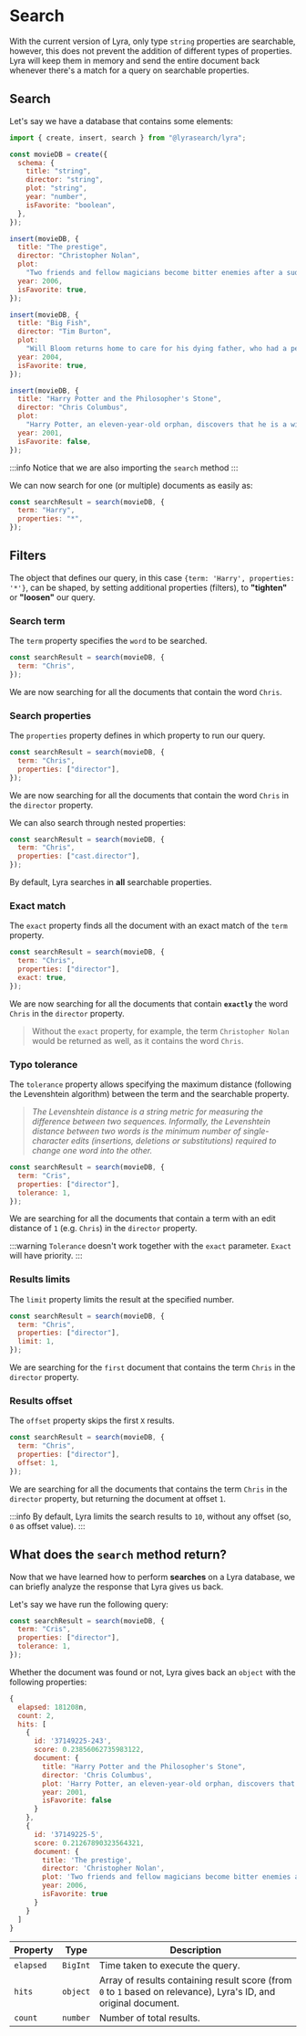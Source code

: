 # Search

With the current version of Lyra, only type `string` properties are searchable,
however, this does not prevent the addition of different types of properties.
Lyra will keep them in memory and send the entire document back whenever there's
a match for a query on searchable properties.

## Search

Let's say we have a database that contains some elements:

```javascript
import { create, insert, search } from "@lyrasearch/lyra";

const movieDB = create({
  schema: {
    title: "string",
    director: "string",
    plot: "string",
    year: "number",
    isFavorite: "boolean",
  },
});

insert(movieDB, {
  title: "The prestige",
  director: "Christopher Nolan",
  plot:
    "Two friends and fellow magicians become bitter enemies after a sudden tragedy. As they devote themselves to this rivalry, they make sacrifices that bring them fame but with terrible consequences.",
  year: 2006,
  isFavorite: true,
});

insert(movieDB, {
  title: "Big Fish",
  director: "Tim Burton",
  plot:
    "Will Bloom returns home to care for his dying father, who had a penchant for telling unbelievable stories. After he passes away, Will tries to find out if his tales were really true.",
  year: 2004,
  isFavorite: true,
});

insert(movieDB, {
  title: "Harry Potter and the Philosopher's Stone",
  director: "Chris Columbus",
  plot:
    "Harry Potter, an eleven-year-old orphan, discovers that he is a wizard and is invited to study at Hogwarts. Even as he escapes a dreary life and enters a world of magic, he finds trouble awaiting him.",
  year: 2001,
  isFavorite: false,
});
```

:::info
Notice that we are also importing the `search` method
:::

We can now search for one (or multiple) documents as easily as:

```javascript
const searchResult = search(movieDB, {
  term: "Harry",
  properties: "*",
});
```

## Filters

The object that defines our query, in this case
`{term: 'Harry', properties: '*'}`, can be shaped, by setting additional
properties (filters), to **"tighten"** or **"loosen"** our query.

### Search term

The `term` property specifies the `word` to be searched.

```javascript
const searchResult = search(movieDB, {
  term: "Chris",
});
```

We are now searching for all the documents that contain the word `Chris`.

### Search properties

The `properties` property defines in which property to run our query.

```javascript
const searchResult = search(movieDB, {
  term: "Chris",
  properties: ["director"],
});
```

We are now searching for all the documents that contain the word `Chris` in the
`director` property.

We can also search through nested properties:

```javascript
const searchResult = search(movieDB, {
  term: "Chris",
  properties: ["cast.director"],
});
```

By default, Lyra searches in **all** searchable properties.

### Exact match

The `exact` property finds all the document with an exact match of the `term`
property.

```javascript
const searchResult = search(movieDB, {
  term: "Chris",
  properties: ["director"],
  exact: true,
});
```

We are now searching for all the documents that contain **`exactly`** the word
`Chris` in the `director` property.

> Without the `exact` property, for example, the term `Christopher Nolan` would
> be returned as well, as it contains the word `Chris`.

### Typo tolerance

The `tolerance` property allows specifying the maximum distance (following the
Levenshtein algorithm) between the term and the searchable property.

> _The Levenshtein distance is a string metric for measuring the difference
> between two sequences. Informally, the Levenshtein distance between two words
> is the minimum number of single-character edits (insertions, deletions or
> substitutions) required to change one word into the other._

```javascript
const searchResult = search(movieDB, {
  term: "Cris",
  properties: ["director"],
  tolerance: 1,
});
```

We are searching for all the documents that contain a term with an edit distance
of `1` (e.g. `Chris`) in the `director` property.

:::warning
`Tolerance` doesn't work together with the `exact` parameter. `Exact`
will have priority.
:::

### Results limits

The `limit` property limits the result at the specified number.

```javascript
const searchResult = search(movieDB, {
  term: "Chris",
  properties: ["director"],
  limit: 1,
});
```

We are searching for the `first` document that contains the term `Chris` in the
`director` property.

### Results offset

The `offset` property skips the first `X` results.

```javascript
const searchResult = search(movieDB, {
  term: "Chris",
  properties: ["director"],
  offset: 1,
});
```

We are searching for all the documents that contains the term `Chris` in the
`director` property, but returning the document at offset `1`.

:::info
By default, Lyra limits the search results to `10`, without any offset
(so, `0` as offset value).
:::

## What does the `search` method return?[​](https://docs.lyrasearch.io/usage/search-data#what-does-the-search-method-return) <a href="#what-does-the-search-method-return" id="what-does-the-search-method-return"></a>

Now that we have learned how to perform **searches** on a Lyra database, we can
briefly analyze the response that Lyra gives us back.

Let's say we have run the following query:

```javascript
const searchResult = search(movieDB, {
  term: "Cris",
  properties: ["director"],
  tolerance: 1,
});
```

Whether the document was found or not, Lyra gives back an `object` with the
following properties:

```javascript
{
  elapsed: 181208n,
  count: 2,
  hits: [
    {
      id: '37149225-243',
      score: 0.23856062735983122,
      document: {
        title: "Harry Potter and the Philosopher's Stone",
        director: 'Chris Columbus',
        plot: 'Harry Potter, an eleven-year-old orphan, discovers that he is a wizard and is invited to study at Hogwarts. Even as he escapes a dreary life and enters a world of magic, he finds trouble awaiting him.',
        year: 2001,
        isFavorite: false
      }
    },
    {
      id: '37149225-5',
      score: 0.21267890323564321,
      document: {
        title: 'The prestige',
        director: 'Christopher Nolan',
        plot: 'Two friends and fellow magicians become bitter enemies after a sudden tragedy. As they devote themselves to this rivalry, they make sacrifices that bring them fame but with terrible consequences.',
        year: 2006,
        isFavorite: true
      }
    }
  ]
}
```

| Property  | Type     | Description                                                                                                      |
| --------- | -------- | ---------------------------------------------------------------------------------------------------------------- |
| `elapsed` | `BigInt` | Time taken to execute the query.                                                                                 |
| `hits`    | `object` | Array of results containing result score (from `0` to `1` based on relevance), Lyra's ID, and original document. |
| `count`   | `number` | Number of total results.                                                                                         |
